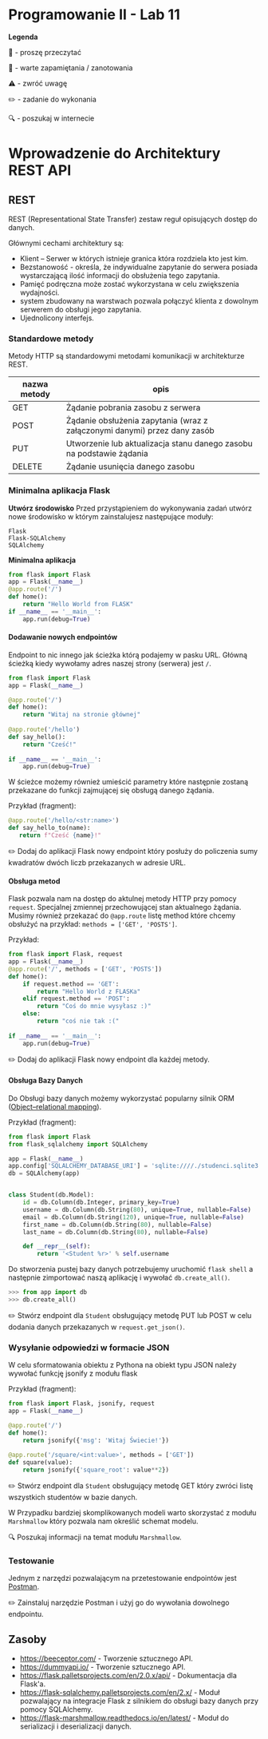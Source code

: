 # Programowanie II - Lab 11

**Legenda**

📖 - proszę przeczytać

📝 - warte zapamiętania / zanotowania

⚠️ - zwróć uwagę

✏️ - zadanie do wykonania

🔍 - poszukaj w internecie

# Wprowadzenie do Architektury REST API

## REST
REST (Representational State Transfer) zestaw reguł opisujących dostęp do danych. 

Głównymi cechami architektury są:
* Klient – Serwer w których istnieje granica która rozdziela kto jest kim.
* Bezstanowość - określa, że indywidualne zapytanie do serwera posiada wystarczającą ilość informacji do obsłużenia tego zapytania.
* Pamięć podręczna może zostać wykorzystana w celu zwiększenia wydajności.
* system zbudowany na warstwach pozwala połączyć klienta z dowolnym serwerem do obsługi jego zapytania. 
* Ujednolicony interfejs.

### Standardowe metody
Metody HTTP są standardowymi metodami komunikacji w architekturze REST.

| nazwa metody | opis |
| -------------|------|
| GET | Żądanie pobrania zasobu z serwera |
| POST | Żądanie obsłużenia zapytania (wraz z załączonymi danymi) przez dany zasób |
| PUT | Utworzenie lub aktualizacja stanu danego zasobu na podstawie żądania |
| DELETE | Żądanie usunięcia danego zasobu |



### Minimalna aplikacja Flask
__Utwórz środowisko__
Przed przystąpieniem do wykonywania zadań utwórz nowe środowisko w którym zainstalujesz następujące moduły:
```
Flask
Flask-SQLAlchemy
SQLAlchemy
```

__Minimalna aplikacja__
```python
from flask import Flask
app = Flask(__name__)
@app.route('/')
def home():
    return "Hello World from FLASK"
if __name__ == '__main__':
    app.run(debug=True)     
```

#### Dodawanie nowych endpointów
Endpoint to nic innego jak ścieżka którą podajemy w pasku URL. Główną ścieżką kiedy wywołamy adres naszej strony (serwera) jest `/`. 

```python
from flask import Flask
app = Flask(__name__)

@app.route('/')
def home():
    return "Witaj na stronie głównej"
    
@app.route('/hello')
def say_hello():
    return "Cześć!"
    
if __name__ == '__main__':
    app.run(debug=True)     
```

W ścieżce możemy również umieścić parametry które następnie zostaną przekazane do funkcji zajmującej się obsługą danego żądania.

Przykład (fragment):
 ```python
@app.route('/hello/<str:name>')
def say_hello_to(name):
    return f"Cześć {name}!"
```  

✏️ Dodaj do aplikacji Flask nowy endpoint który posłuży do policzenia sumy kwadratów dwóch liczb przekazanych w adresie URL.


#### Obsługa metod
Flask pozwala nam na dostęp do aktulnej metody HTTP przy pomocy `request`. Specjalnej zmiennej przechowującej stan aktualnego żądania.
Musimy również przekazać do `@app.route` listę method które chcemy obsłużyć na przykład: `methods = ['GET', 'POSTS']`.

Przykład:
```python
from flask import Flask, request
app = Flask(__name__)
@app.route('/', methods = ['GET', 'POSTS'])
def home():
    if request.method == 'GET':
        return "Hello World z FLASKa"
    elif request.method == 'POST':
        return "Coś do mnie wysyłasz :)"
    else:
        return "coś nie tak :("
        
if __name__ == '__main__':
    app.run(debug=True)     
```

✏️ Dodaj do aplikacji Flask nowy endpoint dla każdej metody.

#### Obsługa Bazy Danych
Do Obsługi bazy danych możemy wykorzystać popularny silnik ORM ([Object–relational mapping](https://pl.wikipedia.org/wiki/Mapowanie_obiektowo-relacyjne)).

Przykład (fragment):
```python
from flask import Flask
from flask_sqlalchemy import SQLAlchemy

app = Flask(__name__)
app.config['SQLALCHEMY_DATABASE_URI'] = 'sqlite:////./studenci.sqlite3'
db = SQLAlchemy(app)


class Student(db.Model):
    id = db.Column(db.Integer, primary_key=True)
    username = db.Column(db.String(80), unique=True, nullable=False)
    email = db.Column(db.String(120), unique=True, nullable=False)
    first_name = db.Column(db.String(80), nullable=False)
    last_name = db.Column(db.String(80), nullable=False)

    def __repr__(self):
        return '<Student %r>' % self.username
```
Do stworzenia pustej bazy danych potrzebujemy uruchomić `flask shell` a następnie zimportować naszą aplikację i wywołać `db.create_all()`.

```python
>>> from app import db
>>> db.create_all()
```

✏️ Stwórz endpoint dla `Student` obsługujący metodę PUT lub POST w celu dodania danych przekazanych w `request.get_json()`.


### Wysyłanie odpowiedzi w formacie JSON
W celu sformatowania obiektu z Pythona na obiekt typu JSON należy wywołać funkcję jsonify z modułu flask

Przykład (fragment):
```python
from flask import Flask, jsonify, request
app = Flask(__name__)

@app.route('/')
def home():
    return jsonify({'msg': 'Witaj Świecie!'})
        
@app.route('/square/<int:value>', methods = ['GET'])
def square(value):
    return jsonify({'square_root': value**2})
```

✏️ Stwórz endpoint dla `Student` obsługujący metodę GET który zwróci listę wszystkich studentów w bazie danych.

W Przypadku bardziej skomplikowanych modeli warto skorzystać z modułu `Marshmallow` który pozwala nam określić schemat modelu.

🔍 Poszukaj informacji na temat modułu `Marshmallow`.


### Testowanie 
Jednym z narzędzi pozwalającym na przetestowanie endpointów jest [Postman](https://www.postman.com/).

✏️ Zainstaluj narzędzie Postman i użyj go do wywołania dowolnego endpointu.

## Zasoby
* https://beeceptor.com/ - Tworzenie sztucznego API.
* https://dummyapi.io/ - Tworzenie sztucznego API.
* https://flask.palletsprojects.com/en/2.0.x/api/ - Dokumentacja dla Flask'a.
* https://flask-sqlalchemy.palletsprojects.com/en/2.x/ - Moduł pozwalający na integracje Flask z silnikiem do obsługi bazy danych przy pomocy SQLAlchemy.
* https://flask-marshmallow.readthedocs.io/en/latest/ - Moduł do serializacji i deserializacji danych.
